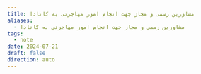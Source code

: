 ```yaml
---
title: مشاورین رسمی و مجاز جهت انجام امور مهاجرتی به کانادا
aliases:
  - مشاورین رسمی و مجاز جهت انجام امور مهاجرتی به کانادا
tags:
  - note
date: 2024-07-21
draft: false
direction: auto
---
```



